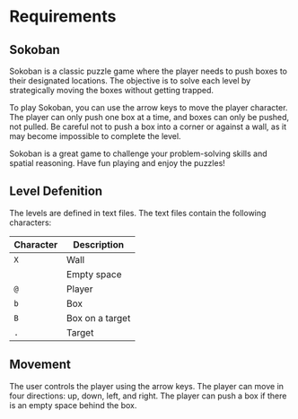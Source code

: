 # Requirements

## Sokoban

Sokoban is a classic puzzle game where the player needs to push boxes to their designated locations. The objective is to solve each level by strategically moving the boxes without getting trapped.

To play Sokoban, you can use the arrow keys to move the player character. The player can only push one box at a time, and boxes can only be pushed, not pulled. Be careful not to push a box into a corner or against a wall, as it may become impossible to complete the level.

Sokoban is a great game to challenge your problem-solving skills and spatial reasoning. Have fun playing and enjoy the puzzles!

## Level Defenition

The levels are defined in text files. The text files contain the following characters:

| Character | Description     |
| --------- | --------------- |
| `X`       | Wall            |
| ` `       | Empty space     |
| `@`       | Player          |
| `b`       | Box             |
| `B`       | Box on a target |
| `.`       | Target          |

## Movement

The user controls the player using the arrow keys. The player can move in four directions: up, down, left, and right. The player can push a box if there is an empty space behind the box.

